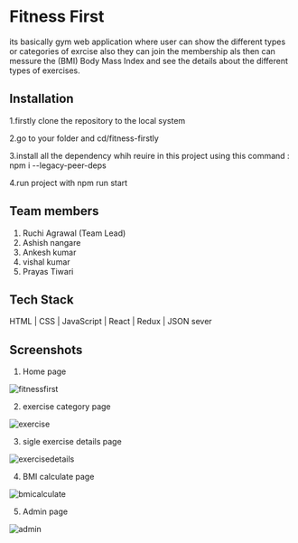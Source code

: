 
# Fitness First

its basically gym web application where user can show the different types or categories of exrcise also they can join the membership als then can messure the (BMI) Body Mass Index and see the details about the different types of exercises.  

## Installation

1.firstly clone the repository to the local system

2.go to your folder and cd/fitness-firstly

3.install all the dependency whih reuire in this project using this command : npm i --legacy-peer-deps

4.run project with npm run start
 
## Team members

1) Ruchi Agrawal (Team Lead)
2) Ashish nangare
3) Ankesh kumar
4) vishal kumar
5) Prayas Tiwari

## Tech Stack

HTML | CSS | JavaScript | React | Redux | JSON sever

## Screenshots

1) Home page

![fitnessfirst](https://user-images.githubusercontent.com/112552732/237062340-00c3e17b-dd71-4d7c-9432-203378434860.PNG)

2) exercise category page

![exercise](https://user-images.githubusercontent.com/112552732/237062392-e459354a-a48b-47d4-936c-c31951a5ad26.PNG)

3) sigle exercise details page

![exercisedetails](https://user-images.githubusercontent.com/112552732/237062438-b0571bed-a833-4fb3-8f66-ed1248a93a28.PNG)

4) BMI calculate page

![bmicalculate](https://user-images.githubusercontent.com/112552732/237062501-36673da9-3812-4862-affe-52570431024a.PNG)

5) Admin page

![admin](https://user-images.githubusercontent.com/112552732/237062530-1ffc010d-322a-4294-bfd5-01d0fdf79383.PNG)

